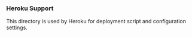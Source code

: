 ### Heroku Support
This directory is used by Heroku for deployment script and configuration settings.
